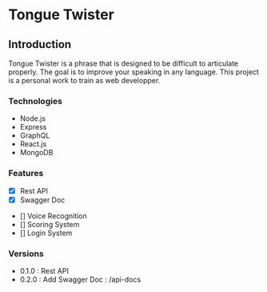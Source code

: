 # Tongue Twister

## Introduction

Tongue Twister is a phrase that is designed to be difficult to articulate properly. The goal is to improve your speaking in any language.
This project is a personal work to train as web developper.

### Technologies

  - Node.js
  - Express
  - GraphQL
  - React.js
  - MongoDB

### Features

  - [x] Rest API
  - [x] Swagger Doc
  - [] Voice Recognition
  - [] Scoring System
  - [] Login System

### Versions

  - 0.1.0 : Rest API
  - 0.2.0 : Add Swagger Doc : /api-docs
